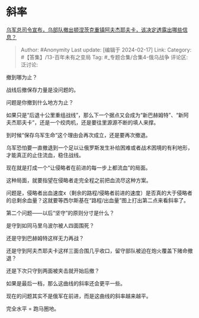 # 斜率
[乌军总司令宣布，乌部队撤出顿涅茨克重镇阿夫杰耶夫卡，该决定透露出哪些信息？](https://www.zhihu.com/question/644592117/answer/3398861794)

> Author: #Anonymity
> Last update: [编辑于 2024-02-17]
> Link:
> Category: #【答集】/13-百年未有之变局
> Tag: #_专题合集/合集4-俄乌战争
> 评论区:
> 泛讨论:

撤到哪为止？

战线后撤保存力量是没问题的。

问题是你撤到什么地方为止？

如果只是“后退十公里重组战线”，那么下一个据点又会成为“新巴赫姆特”、“新阿夫杰耶夫卡”，还是一个绞肉机，还是要往里源源不断的填人来撑。

到时候“保存乌军生命“这个理由会再次成立，还是要再次撤退。

乌军恐怕要一直撤退到一个足以让俄罗斯发生补给困难或者战术困境的有利地形，才能真正的止住流血，稳住战线。

现在就是打成一个“让侵略者在前进的每一步上都流血”的局面。

这种局面，就要指望在侵略者走完全程之前把血流尽这种方案。

问题是，侵略者出血速度x（剩余的路程/侵略者前进的速度）是否真的大于侵略者的总剩余血量？这就要等西尔斯基在“路程/出血量”图上打出第二点来看斜率了。

第二个问题——以后“坚守”的原则分寸是什么？

是守到如同马里乌波尔被人四面围死？

还是守到巴赫姆特这样无力再战？

还是守到阿夫杰耶夫卡这样三面合围几乎收口，留守部队被迫在炮火覆盖下赌命撤退？

还是下次只守到两面被夹击就开始后撤？

如果是最后一档，那么这曲线的斜率还会更平一些。

现在的问题其实不是俄军在前进，而是这曲线的斜率越来越平。

完全水平 = 跑马圈地。
